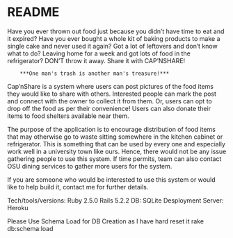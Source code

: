 # README

Have you ever thrown out food just because you didn’t have time to eat and it expired? Have you ever bought a whole kit of baking products to make a single cake and never used it again? Got a lot of leftovers and don’t know what to do? Leaving home for a week and got lots of food in the refrigerator? DON’T throw it away. Share it with CAP’NSHARE!

        ***One man's trash is another man's treasure!***
Cap’nShare is a system where users can post pictures of the food items they would like to share with others. Interested people can mark the post and connect with the owner to collect it from them. Or, users can opt to drop off the food as per their convenience! Users can also donate their items to food shelters available near them.

The purpose of the application is to encourage distribution of food items that may otherwise go to waste sitting somewhere in the kitchen cabinet or refrigerator. This is something that can be used by every one and especially work well in a university town like ours. Hence, there would not be any issue gathering people to use this system. If time permits, team can also contact OSU dining services to gather more users for the system.

If you are someone who would be interested to use this system or would like to help build it, contact me for further details.

Tech/tools/versions: Ruby 2.5.0 Rails 5.2.2 DB: SQLite Desployment Server: Heroku

Please Use Schema Load for DB Creation as I have hard reset it
rake db:schema:load

